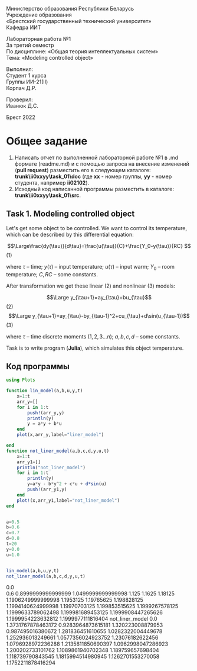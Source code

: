Министерство образования Республики Беларусь <br/>
Учреждение образования <br/>
«Брестский государственный технический университет» <br/>
Кафедра ИИТ <br/>

Лабораторная работа №1 <br/>
За третий семестр <br/>
По дисциплине: «Общая теория интеллектуальных систем» <br/>
Тема: «Modeling controlled object» <br/>

Выполнил: <br/>
Студент 1 курса <br/>
Группы ИИ-21(II) <br/>
Корпач Д.Р.<br/>

Проверил: <br/>
Иванюк Д.С. <br/>

Брест 2022 <br/>

# Общее задание #
1. Написать отчет по выполненной лабораторной работе №1 в .md формате (readme.md) и с помощью запроса на внесение изменений (**pull request**) разместить его в следующем каталоге: **trunk\ii0xxyy\task_01\doc** (где **xx** - номер группы, **yy** - номер студента, например **ii02102**).
2. Исходный код написанной программы разместить в каталоге: **trunk\ii0xxyy\task_01\src**.

## Task 1. Modeling controlled object ##
Let's get some object to be controlled. We want to control its temperature, which can be described by this differential equation:

$$\Large\frac{dy(\tau)}{d\tau}=\frac{u(\tau)}{C}+\frac{Y_0-y(\tau)}{RC} $$ (1)

where $\tau$ – time; $y(\tau)$ – input temperature; $u(\tau)$ – input warm; $Y_0$ – room temperature; $C,RC$ – some constants.

After transformation we get these linear (2) and nonlinear (3) models:

$$\Large y_{\tau+1}=ay_{\tau}+bu_{\tau}$$ (2)
$$\Large y_{\tau+1}=ay_{\tau}-by_{\tau-1}^2+cu_{\tau}+d\sin(u_{\tau-1})$$ (3)

where $\tau$ – time discrete moments ($1,2,3{\dots}n$); $a,b,c,d$ – some constants.

Task is to write program (**Julia**), which simulates this object temperature.


## Код программы ##


``` julia
using Plots

function lin_model(a,b,u,y,t)
    x=1:t
    arr_y=[]
    for i in 1:t
        push!(arr_y,y)
        println(y)
        y = a*y + b*u
    end
    plot(x,arr_y,label="liner_model")

end
function not_liner_model(a,b,c,d,y,u,t)
    x=1:t
    arr_y1=[]
    println("not_liner_model")
    for i in 1:t
        println(y)
        y=a*y - b*y^2 + c*u + d*sin(u)
        push!(arr_y1,y)
    end
    plot!(x,arr_y1,label="not_liner_model")
end


a=0.5
b=0.6
c=0.7
d=0.8
t=20
y=0.0
u=1.0


lin_model(a,b,u,y,t)
not_liner_model(a,b,c,d,y,u,t) 
```
0.0     
0.6
0.8999999999999999
1.0499999999999998
1.125
1.1625
1.18125
1.1906249999999998
1.1953125
1.19765625
1.198828125
1.1994140624999998
1.19970703125
1.199853515625
1.1999267578125
1.1999633789062498
1.199981689453125
1.1999908447265626
1.1999954223632812
1.1999977111816404
not_liner_model
0.0
1.3731767878463172
0.9283964873615181
1.320223008879953
0.987495016380672
1.281836451610655
1.0282322004449678
1.252936013249661
1.0577356024923752
1.23076182622456
1.0796928972236288
1.2135811850690397
1.0962998047286923
1.200202733101762
1.1089861940702348
1.189759657698404
1.118739790843545
1.1815994514980945
1.1262701553270058
1.1752211878416294